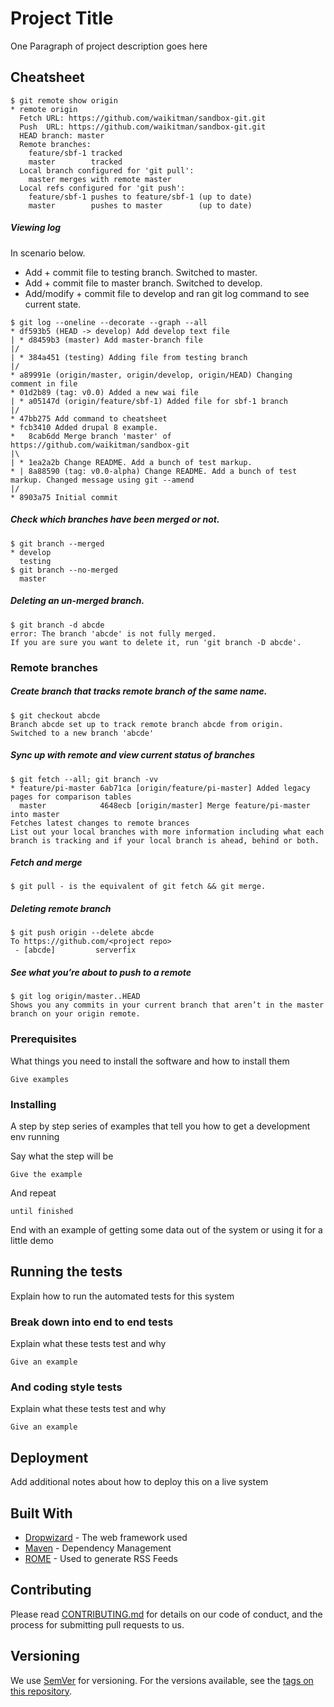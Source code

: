 # Project Title

One Paragraph of project description goes here

## Cheatsheet

```
$ git remote show origin
* remote origin
  Fetch URL: https://github.com/waikitman/sandbox-git.git
  Push  URL: https://github.com/waikitman/sandbox-git.git
  HEAD branch: master
  Remote branches:
    feature/sbf-1 tracked
    master        tracked
  Local branch configured for 'git pull':
    master merges with remote master
  Local refs configured for 'git push':
    feature/sbf-1 pushes to feature/sbf-1 (up to date)
    master        pushes to master        (up to date)
```

##### Viewing log

In scenario below.
* Add + commit file to testing branch. Switched to master.
* Add + commit file to master branch. Switched to develop.
* Add/modify + commit file to develop and ran git log command to see current state.

```
$ git log --oneline --decorate --graph --all
* df593b5 (HEAD -> develop) Add develop text file
| * d8459b3 (master) Add master-branch file
|/  
| * 384a451 (testing) Adding file from testing branch
|/  
* a89991e (origin/master, origin/develop, origin/HEAD) Changing comment in file
* 01d2b89 (tag: v0.0) Added a new wai file
| * a05147d (origin/feature/sbf-1) Added file for sbf-1 branch
|/  
* 47bb275 Add command to cheatsheet
* fcb3410 Added drupal 8 example.
*   8cab6dd Merge branch 'master' of https://github.com/waikitman/sandbox-git
|\  
| * 1ea2a2b Change README. Add a bunch of test markup.
* | 8a88590 (tag: v0.0-alpha) Change README. Add a bunch of test markup. Changed message using git --amend
|/  
* 8903a75 Initial commit
```

##### Check which branches have been merged or not.
```
$ git branch --merged
* develop
  testing
$ git branch --no-merged
  master
```

##### Deleting an un-merged branch.
```
$ git branch -d abcde
error: The branch 'abcde' is not fully merged.
If you are sure you want to delete it, run 'git branch -D abcde'.
```


### Remote branches


##### Create branch that tracks remote branch of the same name.
```
$ git checkout abcde
Branch abcde set up to track remote branch abcde from origin.
Switched to a new branch 'abcde'
```

##### Sync up with remote and view current status of branches
```
$ git fetch --all; git branch -vv
* feature/pi-master 6ab71ca [origin/feature/pi-master] Added legacy pages for comparison tables
  master            4648ecb [origin/master] Merge feature/pi-master into master
Fetches latest changes to remote brances
List out your local branches with more information including what each branch is tracking and if your local branch is ahead, behind or both.
```

##### Fetch and merge
```
$ git pull - is the equivalent of git fetch && git merge.
```

##### Deleting remote branch
``` 
$ git push origin --delete abcde
To https://github.com/<project repo>
 - [abcde]         serverfix
```

##### See what you’re about to push to a remote
```
$ git log origin/master..HEAD
Shows you any commits in your current branch that aren’t in the master branch on your origin remote.
```

### Prerequisites

What things you need to install the software and how to install them

```
Give examples
```

### Installing

A step by step series of examples that tell you how to get a development env running

Say what the step will be

```
Give the example
```

And repeat

```
until finished
```

End with an example of getting some data out of the system or using it for a little demo

## Running the tests

Explain how to run the automated tests for this system

### Break down into end to end tests

Explain what these tests test and why

```
Give an example
```

### And coding style tests

Explain what these tests test and why

```
Give an example
```

## Deployment

Add additional notes about how to deploy this on a live system

## Built With

* [Dropwizard](http://www.dropwizard.io/1.0.2/docs/) - The web framework used
* [Maven](https://maven.apache.org/) - Dependency Management
* [ROME](https://rometools.github.io/rome/) - Used to generate RSS Feeds

## Contributing

Please read [CONTRIBUTING.md](https://gist.github.com/PurpleBooth/b24679402957c63ec426) for details on our code of conduct, and the process for submitting pull requests to us.

## Versioning

We use [SemVer](http://semver.org/) for versioning. For the versions available, see the [tags on this repository](https://github.com/your/project/tags). 